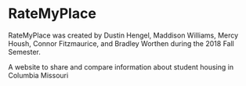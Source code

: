 # RateMyPlace
RateMyPlace was created by Dustin Hengel, Maddison Williams, Mercy Housh, Connor Fitzmaurice, and Bradley Worthen during the 2018 Fall Semester.

A website to share and compare information about student housing in Columbia Missouri 
